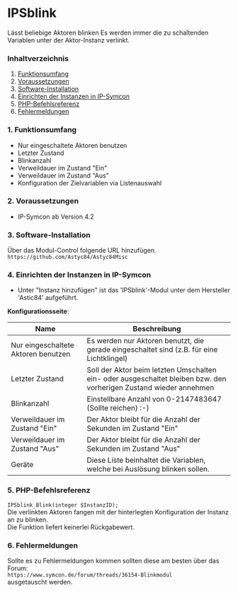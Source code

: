 # IPSblink
Lässt beliebige Aktoren blinken
Es werden immer die zu schaltenden Variablen unter der Aktor-Instanz verlinkt.


### Inhaltverzeichnis

1. [Funktionsumfang](#1-funktionsumfang)
2. [Voraussetzungen](#2-voraussetzungen)
3. [Software-Installation](#3-software-installation)
4. [Einrichten der Instanzen in IP-Symcon](#4-einrichten-der-instanzen-in-ip-symcon)
5. [PHP-Befehlsreferenz](#5-php-befehlsreferenz)
6. [Fehlermeldungen](#6-fehler)


### 1. Funktionsumfang

* Nur eingeschaltete Aktoren benutzen
* Letzter Zustand
* Blinkanzahl
* Verweildauer im Zustand "Ein"
* Verweildauer im Zustand "Aus"
* Konfiguration der Zielvariablen via Listenauswahl


### 2. Voraussetzungen

- IP-Symcon ab Version 4.2


### 3. Software-Installation

Über das Modul-Control folgende URL hinzufügen.  
`https://github.com/Astyc84/Astyc84Misc`  


### 4. Einrichten der Instanzen in IP-Symcon

- Unter "Instanz hinzufügen" ist das 'IPSblink'-Modul unter dem Hersteller 'Astic84' aufgeführt.  

__Konfigurationsseite__:

Name                  				| Beschreibung
----------------------------------- | ---------------------------------
Nur eingeschaltete Aktoren benutzen | Es werden nur Aktoren benutzt, die gerade eingeschaltet sind (z.B. für eine Lichtklingel)
Letzter Zustand						| Soll der Aktor beim letzten Umschalten ein- oder ausgeschaltet bleiben bzw. den vorherigen Zustand wieder annehmen
Blinkanzahl 						| Einstellbare Anzahl von 0-2147483647 (Sollte reichen) :-)
Verweildauer im Zustand "Ein"		| Der Aktor bleibt für die Anzahl der Sekunden im Zustand "Ein"
Verweildauer im Zustand "Aus"		| Der Aktor bleibt für die Anzahl der Sekunden im Zustand "Aus"
Geräte        						| Diese Liste beinhaltet die Variablen, welche bei Auslösung blinken sollen.


### 5. PHP-Befehlsreferenz
`IPSblink_Blink(integer $InstanzID);`  
Die verlinkten Aktoren fangen mit der hinterlegten Konfiguration der Instanz an zu blinken.  
Die Funktion liefert keinerlei Rückgabewert.  


### 6. Fehlermeldungen

Sollte es zu Fehlermeldungen kommen sollten diese am besten über das Forum:  
`https://www.symcon.de/forum/threads/36154-Blinkmodul`  
ausgetauscht werden.